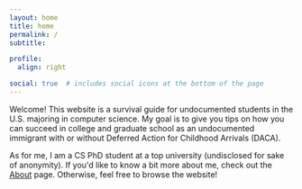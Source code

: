 ```yaml
---
layout: home
title: home
permalink: /
subtitle:

profile:
  align: right

social: true  # includes social icons at the bottom of the page
---
```


Welcome! This website is a survival guide for undocumented students in the U.S. majoring in computer science. My goal is to give you tips on how you can succeed in college and graduate school as an undocumented immigrant with or without Deferred Action for Childhood Arrivals (DACA).

As for me, I am a CS PhD student at a top university (undisclosed for sake of anonymity). If you'd like to know a bit more about me, check out the [About]({{site.baseurl}}/about) page. Otherwise, feel free to browse the website!

